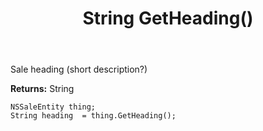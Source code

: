 ﻿---
uid: crmscript_ref_NSSaleEntity_GetHeading
title: String GetHeading()
intellisense: NSSaleEntity.GetHeading
keywords: NSSaleEntity, GetHeading
so.topic: reference
---

Sale heading (short description?)

**Returns:** String


```crmscript
NSSaleEntity thing;
String heading  = thing.GetHeading();
```


